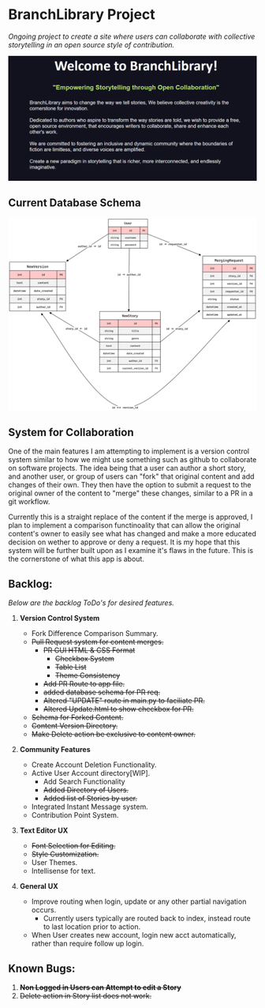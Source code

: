 # BranchLibrary Project

*Ongoing project to create a site where users can collaborate with collective storytelling in an open source style of contribution.*

![Mission Statement](main.png)

## Current Database Schema
![DB Model](db_model.png)


## System for Collaboration
One of the main features I am attempting to implement is a version control system similar to how we might use something such as github
to collaborate on software projects. The idea being that a user can author a short story, and another user, or group of users can "fork"
that original content and add changes of their own. They then have the option to submit a request to the original owner of the content to 
"merge" these changes, similar to a PR in a git workflow. 

Currently this is a straight replace of the content if the merge is approved, I plan to implement a comparison functinoality that can allow
the original content's owner to easily see what has changed and make a more educated decision on wether to approve or deny a request. It is my 
hope that this system will be further built upon as I examine it's flaws in the future. This is the cornerstone of what this app is about.



## Backlog:
*Below are the backlog ToDo's for desired features.*

1) __Version Control System__
	- Fork Difference Comparison Summary.
	- ~~Pull Request system for content merges.~~
        - ~~PR GUI HTML & CSS Format~~
            - ~~Checkbox System~~
            - ~~Table List~~
            - ~~Theme Consistency~~
        - ~~Add PR Route to app file.~~
        - ~~added database schema for PR req.~~
        - ~~Altered "UPDATE" route in main.py to faciliate PR.~~
        - ~~Altered Update.html to show checkbox for PR.~~
    - ~~Schema for Forked Content.~~
	- ~~Content Version Directory.~~
    - ~~Make Delete action be exclusive to content owner.~~

2) __Community Features__
    - Create Account Deletion Functionality.
    - Active User Account directory[WIP].
        - Add Search Functionality
	    - ~~Added Directory of Users.~~
        - ~~Added list of Stories by user.~~
    - Integrated Instant Message system.
	- Contribution Point System.
    
3) __Text Editor UX__
	- ~~Font Selection for Editing.~~
	- ~~Style Customization.~~
	- User Themes.
	- Intellisense for text.

4) __General UX__
    - Improve routing when login, update or any other partial navigation occurs.
        - Currently users typically are routed back to index, instead route to last location prior to action.
    - When User creates new account, login new acct automatically, rather than require follow up login.

## Known Bugs:
1) ~~__Non Logged in Users can Attempt to edit a Story__~~
2) ~~Delete action in Story list does not work.~~
